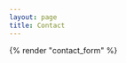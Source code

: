 ```yaml
---
layout: page
title: Contact
---
```


<div class="contact-page">
  {% render "contact_form" %}
</div>
